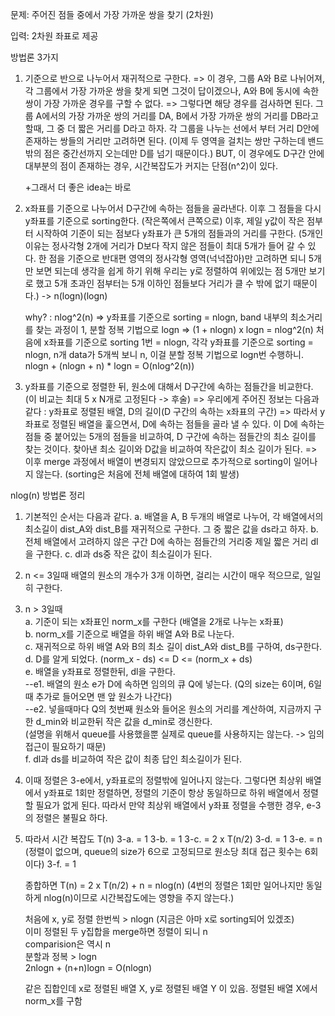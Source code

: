 문제: 주어진 점들 중에서 가장 가까운 쌍을 찾기 (2차원)

입력: 2차원 좌표로 제공

방법론 3가지

1.   기준으로 반으로 나누어서 재귀적으로 구한다.
   => 이 경우, 그룹 A와 B로 나뉘어져, 각 그룹에서 가장 가까운 쌍을 찾게 되면 그것이 답이겠으나, A와 B에 동시에 속한 쌍이 가장 가까운 경우를 구할 수 없다.
   => 그렇다면 해당 경우를 검사하면 된다. 그룹 A에서의 가장 가까운 쌍의 거리를 DA, B에서 가장 가까운 쌍의 거리를 DB라고 할때, 그 중 더 짧은 거리를 D라고 하자. 각 그룹을 나누는 선에서 부터 거리 D안에 존재하는 쌍들의 거리만 고려하면 된다. (이제 두 영역을 걸치는 쌍만 구하는데 밴드 밖의 점은 중간선까지 오는데만 D를 넘기 때문이다.) BUT, 이 경우에도 D구간 안에 대부분의 점이 존재하는 경우, 시간복잡도가 커지는 단점(n^2)이 있다.

      +그래서 더 좋은 idea는 바로  

2. x좌표를 기준으로 나누어서 D구간에 속하는 점들을 골라낸다. 이후 그 점들을 다시 y좌표를 기준으로 sorting한다. (작은쪽에서 큰쪽으로) 이후, 제일 y값이 작은 점부터 시작하여 기준이 되는 점보다 y좌표가 큰 5개의 점들과의 거리를 구한다. (5개인 이유는 정사각형 2개에 거리가 D보다 작지 않은 점들이 최대 5개가 들어 갈 수 있다. 한 점을 기준으로 반대편 영역의 정사각형 영역(넉넉잡아)만 고려하면 되니 5개만 보면 되는데 생각을 쉽게 하기 위해 우리는 y로 정렬하여 위에있는 점 5개만 보기로 했고 5개 초과인 점부터는 5개 이하인 점들보다 거리가 클 수 밖에 없기 때문이다.) 
-> n(logn)(logn)   

   why? : nlog^2(n) => y좌표를 기준으로 sorting = nlogn, band 내부의 최소거리를 찾는 과정이 1, 분할 정복 기법으로 logn
   => (1 + nlogn) x logn = nlog^2(n)
   처음에 x좌표를 기준으로 sorting 1번 = nlogn, 각각 y좌표를 기준으로 sorting = nlogn, n개 data가 5개씩 보니 n, 이걸 분할 정복 기법으로 logn번 수행하니.
   nlogn + (nlogn + n) * logn = O(nlog^2(n))

3. y좌표를 기준으로 정렬한 뒤, 원소에 대해서 D구간에 속하는 점들간을 비교한다. (이 비교는 최대 5 x N개로 고정된다 -> 후술)
   => 우리에게 주어진 정보는 다음과 같다 : y좌표로 정렬된 배열, D의 길이(D 구간의 속하는 x좌표의 구간)
   => 따라서 y좌표로 정렬된 배열을 훑으면서, D에 속하는 점들을 골라 낼 수 있다. 이 D에 속하는 점들 중 붙어있는 5개의 점들을 비교하여, D 구간에 속하는 점들간의 최소 길이를 찾는 것이다. 찾아낸 최소 길이와 D값을 비교하여 작은값이 최소 길이가 된다.
   => 이후 merge 과정에서 배열이 변경되지 않았으므로 추가적으로 sorting이 일어나지 않는다. (sorting은 처음에 전체 배열에 대하여 1회 발생)

nlog(n) 방법론 정리

1. 기본적인 순서는 다음과 같다.
   a. 배열을 A, B 두개의 배열로 나누어, 각 배열에서의 최소길이 dist_A와 dist_B를 재귀적으로 구한다. 그 중 짧은 값을 ds라고 하자.
   b. 전체 배열에서 고려하지 않은 구간 D에 속하는 점들간의 거리중 제일 짧은 거리 dl을 구한다.
   c. dl과 ds중 작은 값이 최소길이가 된다.

2. n <= 3일때
   배열의 원소의 개수가 3개 이하면, 걸리는 시간이 매우 적으므로, 일일히 구한다.

3. n > 3일때   
   a. 기준이 되는 x좌표인 norm_x를 구한다 (배열을 2개로 나누는 x좌표)   
   b. norm_x를 기준으로 배열을 하위 배열 A와 B로 나눈다.   
   c. 재귀적으로 하위 배열 A와 B의 최소 길이 dist_A와 dist_B를 구하여, ds구한다.   
   d. D를 알게 되었다. (norm_x - ds) <= D <= (norm_x + ds)   
   e. 배열을 y좌표로 정렬한뒤, dl을 구한다.   
   --e1. 배열의 원소 e가 D에 속하면 임의의 큐 Q에 넣는다. (Q의 size는 6이며, 6일때 추가로 들어오면 맨 앞 원소가 나간다)   
   --e2. 넣을때마다 Q의 첫번째 원소와 들어온 원소의 거리를 계산하여, 지금까지 구한 d_min와 비교한뒤 작은 값을 d_min로 갱신한다.   
   (설명을 위해서 queue를 사용했을뿐 실제로 queue를 사용하지는 않는다. -> 임의접근이 필요하기 때문)   
   f. dl과 ds를 비교하여 작은 값이 최종 답인 최소길이가 된다.   

4. 이때 정렬은 3-e에서, y좌표로의 정렬밖에 일어나지 않는다.
   그렇다면 최상위 배열에서 y좌표로 1회만 정렬하면, 정렬의 기준이 항상 동일하므로 하위 배열에서 정렬할 필요가 없게 된다.
   따라서 만약 최상위 배열에서 y좌표 정렬을 수행한 경우, e-3의 정렬은 불필요 하다.

5. 따라서 시간 복잡도 T(n)
   3-a. = 1
   3-b. = 1
   3-c. = 2 x T(n/2)
   3-d. = 1
   3-e. = n (정렬이 없으며, queue의 size가 6으로 고정되므로 원소당 최대 접근 횟수는 6회이다)
   3-f. = 1

   종합하면
   T(n) = 2 x T(n/2) + n = nlog(n)
   (4번의 정렬은 1회만 일어나지만 동일하게 nlog(n)이므로 시간복잡도에는 영향을 주지 않는다.)


   처음에 x, y로 정렬 한번씩 > nlogn
   (지금은 아마 x로 sorting되어 있겠조)   
   이미 정렬된 두 y집합을 merge하면 정렬이 되니 n   
   comparision은 역시 n  
   분할과 정복 > logn   
   2nlogn + (n+n)logn = O(nlogn)

   같은 집합인데 x로 정렬된 배열 X, y로 정렬된 배열 Y 이 있음.
   정렬된 배열 X에서 norm_x를 구함
